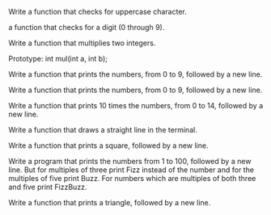 Write a function that checks for uppercase character.

a function that checks for a digit (0 through 9).

Write a function that multiplies two integers.



Prototype: int mul(int a, int b);

Write a function that prints the numbers, from 0 to 9, followed by a new line.

Write a function that prints the numbers, from 0 to 9, followed by a new line.

Write a function that prints 10 times the numbers, from 0 to 14, followed by a new line.

Write a function that draws a straight line in the terminal.

Write a function that prints a square, followed by a new line.

Write a program that prints the numbers from 1 to 100, followed by a new line. But for multiples of three print Fizz instead of the number and for the multiples of five print Buzz. For numbers which are multiples of both three and five print FizzBuzz.

Write a function that prints a triangle, followed by a new line.


